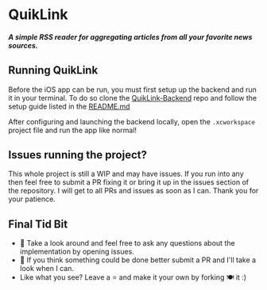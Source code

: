 # QuikLink

##### A simple RSS reader for aggregating articles from all your favorite news sources.

## Running QuikLink

Before the iOS app can be run, you must first setup up the backend and run it in your terminal. To do so clone the [QuikLink-Backend](https://github.com/MattBommer/QuikLink-Backend) repo and follow the setup guide listed in the [README.md](https://github.com/MattBommer/QuikLink-Backend/blob/main/README.md)

After configuring and launching the backend locally, open the `.xcworkspace` project file and run the app like normal!

## Issues running the project?

This whole project is still a WIP and may have issues. If you run into any then feel free to submit a PR fixing it or bring it up in the issues section of the repository. I will get to all PRs and issues as soon as I can. Thank you for your patience.

## Final Tid Bit

- 🔎 Take a look around and feel free to ask any questions about the implementation by opening issues.
- 🧐 If you think something could be done better submit a PR and I'll take a look when I can.
- Like what you see? Leave a ⭐ and make it your own by forking 🍽️ it :)
